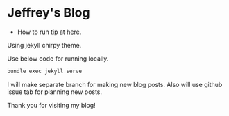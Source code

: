 # Jeffrey's Blog

- How to run tip at [here](https://devpro.kr/posts/Github-%EB%B8%94%EB%A1%9C%EA%B7%B8-%EB%A7%8C%EB%93%A4%EA%B8%B0-(4)/). 

Using jekyll chirpy theme. 

Use below code for running locally.
```bash
bundle exec jekyll serve
```

I will make separate branch for making new blog posts. 
Also will use github issue tab for planning new posts.

Thank you for visiting my blog!

